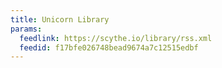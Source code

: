 ```yaml
---
title: Unicorn Library
params:
  feedlink: https://scythe.io/library/rss.xml
  feedid: f17bfe026748bead9674a7c12515edbf
---
```


